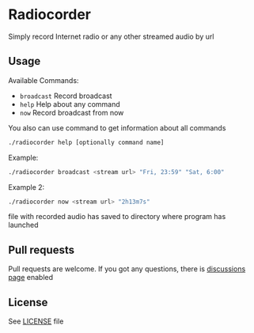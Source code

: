 # Radiocorder

Simply record Internet radio or any other streamed audio by url

## Usage

Available Commands:

- `broadcast` Record broadcast
- `help` Help about any command
- `now` Record broadcast from now

You also can use command to get information about all commands

```sh
./radiocorder help [optionally command name]
```

Example:

```sh
./radiocorder broadcast <stream url> "Fri, 23:59" "Sat, 6:00"
```

Example 2:

```sh
./radiocorder now <stream url> "2h13m7s"
```

file with recorded audio has saved to directory where program has launched

## Pull requests

Pull requests are welcome.
If you got any questions, there is [discussions page](https://github.com/fhodun/radiocorder/discussions) enabled

## License

See [LICENSE](LICENSE) file
